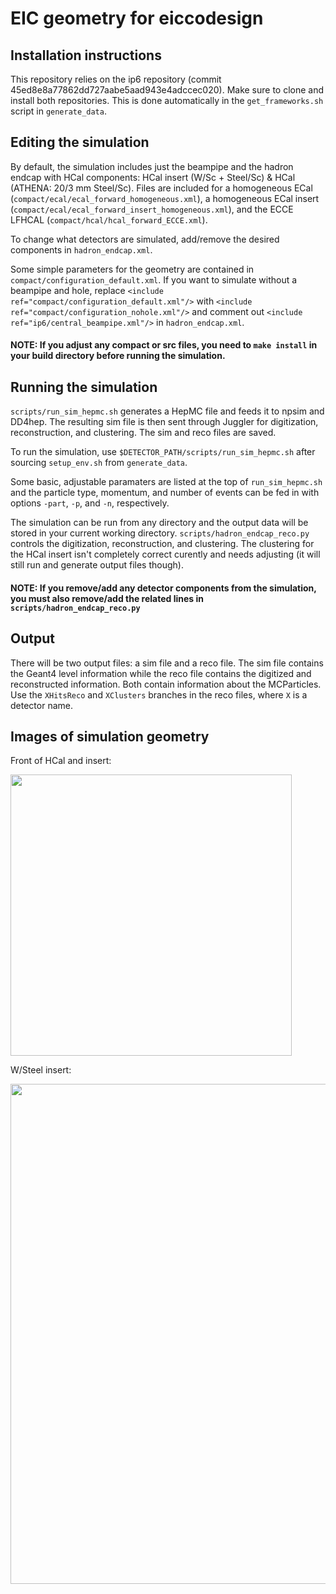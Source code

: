 # EIC geometry for eiccodesign

## Installation instructions

This repository relies on the ip6 repository (commit 45ed8e8a77862dd727aabe5aad943e4adccec020). Make sure to clone and install both repositories. This is done automatically in the `get_frameworks.sh` script in `generate_data`.

## Editing the simulation
By default, the simulation includes just the beampipe and the hadron endcap with HCal components: HCal insert (W/Sc + Steel/Sc) & HCal (ATHENA: 20/3 mm Steel/Sc). Files are included for a homogeneous ECal (`compact/ecal/ecal_forward_homogeneous.xml`), a homogeneous ECal insert (`compact/ecal/ecal_forward_insert_homogeneous.xml`), and the ECCE LFHCAL (`compact/hcal/hcal_forward_ECCE.xml`). 

To change what detectors are simulated, add/remove the desired components in `hadron_endcap.xml`.

Some simple parameters for the geometry are contained in `compact/configuration_default.xml`. If you want to simulate without a beampipe and hole, replace `<include ref="compact/configuration_default.xml"/>` with `<include ref="compact/configuration_nohole.xml"/>` and comment out `<include ref="ip6/central_beampipe.xml"/>` in `hadron_endcap.xml`.

#### NOTE: If you adjust any compact or src files, you need to `make install` in your build directory before running the simulation.

## Running the simulation
`scripts/run_sim_hepmc.sh` generates a HepMC file and feeds it to npsim and DD4hep. The resulting sim file is then sent through Juggler for digitization, reconstruction, and clustering. The sim and reco files are saved.

To run the simulation, use `$DETECTOR_PATH/scripts/run_sim_hepmc.sh` after sourcing `setup_env.sh` from `generate_data`.

Some basic, adjustable paramaters are listed at the top of `run_sim_hepmc.sh` and the particle type, momentum, and number of events can be fed in with options `-part`, `-p`, and `-n`, respectively.

The simulation can be run from any directory and the output data will be stored in your current working directory. `scripts/hadron_endcap_reco.py` controls the digitization, reconstruction, and clustering. The clustering for the HCal insert isn't completely correct curently and needs adjusting (it will still run and generate output files though).

#### NOTE: If you remove/add any detector components from the simulation, you must also remove/add the related lines in `scripts/hadron_endcap_reco.py`

## Output
There will be two output files: a sim file and a reco file. The sim file contains the Geant4 level information while the reco file contains the digitized and reconstructed information. Both contain information about the MCParticles. Use the `XHitsReco` and `XClusters` branches in the reco files, where `X` is a detector name.  

<!--
## Addressing Homogenous ECal
To avoid high memory usage, the ECal and ECal insert use a mixed material of W/Polystyrene where the weight percentages are calculated based on the empirical weight and density of a prototype W/ScFi ECal. To incorporate the sampling fraction of the W/ScFi, a smearing procedure is needed: $E_{tower} = \mathrm{gRandom->Gaus}\left(E_{tower}*.03, \sigma\right)$, where $\sigma = E_{tower}\sqrt{a^2/E_{tower} + b^2}$, $a = 0.1$, and $b = 0.0015$. $\mathrm{gRandom}$ here is ROOT's random generator. This maintains the mean of W/ScFi and reproduces fluctuations with a random Gaussian. See [this presentation](https://github.com/rymilton/eic_endcap_insert/files/9172710/Smearing.of.mixture.structure.for.EMCal.pdf) (especially slide 3) by Zhiwan Xu, et al. for more details. -->

## Images of simulation geometry
<!--
Whole endcap:

<img src="https://user-images.githubusercontent.com/87345122/180581581-c85ece7d-7137-4392-ada6-f52dbaaec1ff.png" width="450"> <img src="https://user-images.githubusercontent.com/87345122/180581647-cc728b5b-3e67-48fc-bd74-570ddc7933d0.png" width="404"> -->

Front of HCal and insert:

<img src="https://user-images.githubusercontent.com/87345122/180581758-455f3b03-5d8b-4bf1-83a3-18e5a30dafdc.png" width="450">

W/Steel insert:

<img src="https://user-images.githubusercontent.com/87345122/180581614-37ec62c5-132e-4979-8864-8f8996bd86f7.png" width="800">


<!-- ## GPS documentation
---------------------------------
If you want to adjust the particle gun, here's the documentation for the general particle source (GPS):

   Manual: https://www.fe.infn.it/u/paterno/Geant4_tutorial/slides_further/GPS/GPS_manual.pdf

   Examples: https://hurel.hanyang.ac.kr/Geant4/Geant4_GPS/reat.space.qinetiq.com/gps/examples/examples.html -->
